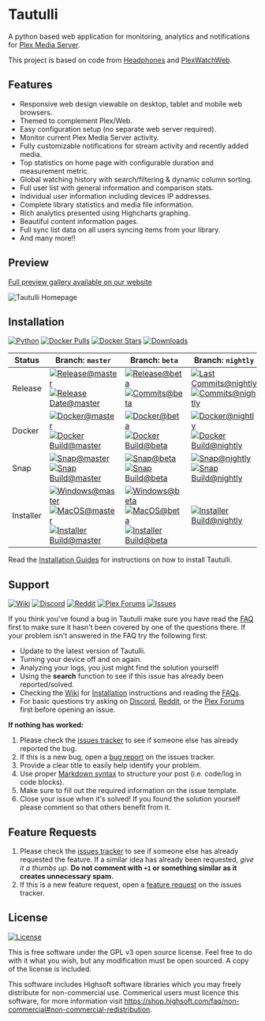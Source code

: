 # Tautulli

A python based web application for monitoring, analytics and notifications for 
[Plex Media Server](https://plex.tv).

This project is based on code from [Headphones](https://github.com/rembo10/headphones)
and [PlexWatchWeb](https://github.com/ecleese/plexWatchWeb).

## Features

-   Responsive web design viewable on desktop, tablet and mobile web browsers.
-   Themed to complement Plex/Web.
-   Easy configuration setup (no separate web server required).
-   Monitor current Plex Media Server activity.
-   Fully customizable notifications for stream activity and recently added media.
-   Top statistics on home page with configurable duration and measurement metric.
-   Global watching history with search/filtering & dynamic column sorting.
-   Full user list with general information and comparison stats.
-   Individual user information including devices IP addresses.
-   Complete library statistics and media file information.
-   Rich analytics presented using Highcharts graphing.
-   Beautiful content information pages.
-   Full sync list data on all users syncing items from your library.
-   And many more!!

## Preview

[Full preview gallery available on our website][Tautulli]

![Tautulli Homepage](https://tautulli.com/images/screenshots/activity-compressed.jpg?v=2)

## Installation

[![Python][badge-python]][Python]
[![Docker Pulls][badge-docker-pulls]][DockerHub]
[![Docker Stars][badge-docker-stars]][DockerHub]
[![Downloads][badge-downloads]][Releases Latest]

[badge-python]: https://img.shields.io/badge/python->=3.7-blue?style=flat-square
[badge-docker-pulls]: https://img.shields.io/docker/pulls/tautulli/tautulli?style=flat-square
[badge-docker-stars]: https://img.shields.io/docker/stars/tautulli/tautulli?style=flat-square
[badge-downloads]: https://img.shields.io/github/downloads/Tautulli/Tautulli/total?style=flat-square

| Status | Branch: `master` | Branch: `beta` | Branch: `nightly` |
| --- | --- | --- | --- |
| Release   | [![Release@master][badge-release-master]][Releases Latest] <br> [![Release Date@master][badge-release-master-date]][Releases Latest] | [![Release@beta][badge-release-beta]][Releases] <br> [![Commits@beta][badge-release-beta-commits]][Commits Beta] | [![Last Commits@nightly][badge-release-nightly-last-commit]][commits Nightly] <br> [![Commits@nightly][badge-release-nightly-commits]][Commits Nightly] |
| Docker    | [![Docker@master][badge-docker-master]][DockerHub] <br> [![Docker Build@master][badge-docker-master-ci]][Publish Docker Master] | [![Docker@beta][badge-docker-beta]][DockerHub] <br> [![Docker Build@beta][badge-docker-beta-ci]][Publish Docker Beta] | [![Docker@nightly][badge-docker-nightly]][DockerHub] <br> [![Docker Build@nightly][badge-docker-nightly-ci]][Publish Docker Nightly] |
| Snap      | [![Snap@master][badge-snap-master]][Snapcraft] <br> [![Snap Build@master][badge-snap-master-ci]][Publish Snap Master] | [![Snap@beta][badge-snap-beta]][Snapcraft] <br> [![Snap Build@beta][badge-snap-beta-ci]][Publish Snap Beta] | [![Snap@nightly][badge-snap-nightly]][Snapcraft] <br> [![Snap Build@nightly][badge-snap-nightly-ci]][Publish Snap Nightly] |
| Installer | [![Windows@master][badge-installer-master-win]][Releases Latest] <br> [![MacOS@master][badge-installer-master-macos]][Releases Latest] <br> [![Installer Build@master][badge-installer-master-ci]][Publish Installer Master] | [![Windows@beta][badge-installer-beta-win]][Releases] <br> [![MacOS@beta][badge-installer-beta-macos]][Releases] <br> [![Installer Build@beta][badge-installer-beta-ci]][Publish Installer Beta] | [![Installer Build@nightly][badge-installer-nightly-ci]][Publish Installer Nightly] |

Read the [Installation Guides][Installation] for instructions on how to install Tautulli.

[badge-release-master]: https://img.shields.io/github/v/release/Tautulli/Tautulli?style=flat-square
[badge-release-master-date]: https://img.shields.io/github/release-date/Tautulli/Tautulli?style=flat-square&color=blue
[badge-release-beta]: https://img.shields.io/github/v/release/Tautulli/Tautulli?include_prereleases&style=flat-square
[badge-release-beta-commits]: https://img.shields.io/github/commits-since/Tautulli/Tautulli/latest/beta?style=flat-square&color=blue
[badge-release-nightly-last-commit]: https://img.shields.io/github/last-commit/Tautulli/Tautulli/nightly?style=flat-square&color=blue
[badge-release-nightly-commits]: https://img.shields.io/github/commits-since/Tautulli/Tautulli/latest/nightly?style=flat-square&color=blue
[badge-docker-master]: https://img.shields.io/badge/docker-latest-blue?style=flat-square
[badge-docker-master-ci]: https://img.shields.io/github/workflow/status/Tautulli/Tautulli/Publish%20Docker/master?style=flat-square
[badge-docker-beta]: https://img.shields.io/badge/docker-beta-blue?style=flat-square
[badge-docker-beta-ci]: https://img.shields.io/github/workflow/status/Tautulli/Tautulli/Publish%20Docker/beta?style=flat-square
[badge-docker-nightly]: https://img.shields.io/badge/docker-nightly-blue?style=flat-square
[badge-docker-nightly-ci]: https://img.shields.io/github/workflow/status/Tautulli/Tautulli/Publish%20Docker/nightly?style=flat-square
[badge-snap-master]: https://img.shields.io/badge/snap-stable-blue?style=flat-square
[badge-snap-master-ci]: https://img.shields.io/github/workflow/status/Tautulli/Tautulli/Publish%20Snap/master?style=flat-square
[badge-snap-beta]: https://img.shields.io/badge/snap-beta-blue?style=flat-square
[badge-snap-beta-ci]: https://img.shields.io/github/workflow/status/Tautulli/Tautulli/Publish%20Snap/beta?style=flat-square
[badge-snap-nightly]: https://img.shields.io/badge/snap-edge-blue?style=flat-square
[badge-snap-nightly-ci]: https://img.shields.io/github/workflow/status/Tautulli/Tautulli/Publish%20Snap/nightly?style=flat-square
[badge-installer-master-win]: https://img.shields.io/github/v/release/Tautulli/Tautulli?label=windows&style=flat-square
[badge-installer-master-macos]: https://img.shields.io/github/v/release/Tautulli/Tautulli?label=macos&style=flat-square
[badge-installer-master-ci]: https://img.shields.io/github/workflow/status/Tautulli/Tautulli/Publish%20Installers/master?style=flat-square
[badge-installer-beta-win]: https://img.shields.io/github/v/release/Tautulli/Tautulli?label=windows&include_prereleases&style=flat-square
[badge-installer-beta-macos]: https://img.shields.io/github/v/release/Tautulli/Tautulli?label=macos&include_prereleases&style=flat-square
[badge-installer-beta-ci]: https://img.shields.io/github/workflow/status/Tautulli/Tautulli/Publish%20Installers/beta?style=flat-square
[badge-installer-nightly-ci]: https://img.shields.io/github/workflow/status/Tautulli/Tautulli/Publish%20Installers/nightly?style=flat-square

## Support

[![Wiki][badge-wiki]][Wiki]
[![Discord][badge-discord]][Discord]
[![Reddit][badge-reddit]][Reddit]
[![Plex Forums][badge-forums]][Plex Forums]
[![Issues][badge-issues]][Issues]

[badge-wiki]: https://img.shields.io/badge/github-wiki-black?style=flat-square
[badge-discord]: https://img.shields.io/discord/183396325142822912?label=discord&style=flat-square&color=7289DA
[badge-reddit]: https://img.shields.io/reddit/subreddit-subscribers/tautulli?label=reddit&style=flat-square&color=FF5700
[badge-forums]: https://img.shields.io/badge/plex%20forums-discussion-E5A00D?style=flat-square
[badge-issues]: https://img.shields.io/badge/github-issues-black?style=flat-square

If you think you've found a bug in Tautulli make sure you have read the [FAQ][]
first to make sure it hasn't been covered by one of the questions there. If your
problem isn't answered in the FAQ try the following first:

-   Update to the latest version of Tautulli.
-   Turning your device off and on again.
-   Analyzing your logs, you just might find the solution yourself!
-   Using the **search** function to see if this issue has already been reported/solved.
-   Checking the [Wiki][] for [Installation][] instructions and reading the [FAQs][FAQ].
-   For basic questions try asking on [Discord][], [Reddit][], 
    or the [Plex Forums][] first before opening an issue.

**If nothing has worked:**

1.  Please check the [issues tracker][Issues] to see if someone else has already reported the bug.
2.  If this is a new bug, open a [bug report][Issue New] on the issues tracker.
3.  Provide a clear title to easily help identify your problem.
4.  Use proper [Markdown syntax][] to structure your post (i.e. code/log in code blocks).
5.  Make sure to fill out the required information on the issue template.
6.  Close your issue when it's solved! If you found the solution yourself please
    comment so that others benefit from it.

## Feature Requests

1.  Please check the [issues tracker][Issues] to see if someone else has already requested the feature.
    If a similar idea has already been requested, _give it a thumbs up_. **Do not comment
    with `+1` or something similar as it creates unnecessary spam.**
2.  If this is a new feature request, open a [feature request][Issue New] on the issues tracker.

## License

[![License][badge-license]][License]

[badge-license]: https://img.shields.io/github/license/Tautulli/Tautulli?style=flat-square

This is free software under the GPL v3 open source license. Feel free to do with it what you wish,
but any modification must be open sourced. A copy of the license is included.

This software includes Highsoft software libraries which you may freely distribute for 
non-commercial use. Commerical users must licence this software, for more information visit
https://shop.highsoft.com/faq/non-commercial#non-commercial-redistribution.


[Python]: https://python.org/downloads
[DockerHub]: https://hub.docker.com/r/tautulli/tautulli
[Releases]: https://github.com/Tautulli/Tautulli/releases
[Releases Latest]: https://github.com/Tautulli/Tautulli/releases/latest
[License]: https://github.com/Tautulli/Tautulli/blob/master/LICENSE
[FAQ]: https://github.com/Tautulli/Tautulli/wiki/Frequently-Asked-Questions
[Installation]: https://github.com/Tautulli/Tautulli/wiki/Installation
[Issues]: https://github.com/Tautulli/Tautulli/issues
[Issue New]: https://github.com/Tautulli/Tautulli/issues/new/choose
[Markdown syntax]: https://help.github.com/articles/github-flavored-markdown
[Tautulli]: http://tautulli.com
[Wiki]: https://github.com/Tautulli/Tautulli/wiki
[Discord]: https://tautulli.com/discord
[Reddit]: https://reddit.com/r/Tautulli
[Plex Forums]: https://forums.plex.tv/t/tautulli-monitor-your-plex-media-server/225242
[Snapcraft]: https://snapcraft.io/tautulli
[Commits Beta]: https://github.com/Tautulli/Tautulli/commits/beta
[Commits Nightly]: https://github.com/Tautulli/Tautulli/commits/nightly

[Publish Docker Master]: https://github.com/Tautulli/Tautulli/actions?query=workflow%3A"Publish+Docker"+branch%3Amaster
[Publish Docker Beta]: https://github.com/Tautulli/Tautulli/actions?query=workflow%3A"Publish+Docker"+branch%3Abeta
[Publish Docker Nightly]: https://github.com/Tautulli/Tautulli/actions?query=workflow%3A"Publish+Docker"+branch%3Anightly
[Publish Snap Master]: https://github.com/Tautulli/Tautulli/actions?query=workflow%3A"Publish+Snap"+branch%3Amaster
[Publish Snap Beta]: https://github.com/Tautulli/Tautulli/actions?query=workflow%3A"Publish+Snap"+branch%3Abeta
[Publish Snap Nightly]: https://github.com/Tautulli/Tautulli/actions?query=workflow%3A"Publish+Snap"+branch%3Anightly
[Publish Installer Master]: https://github.com/Tautulli/Tautulli/actions?query=workflow%3A"Publish+Installers"+branch%3Amaster
[Publish Installer Beta]: https://github.com/Tautulli/Tautulli/actions?query=workflow%3A"Publish+Installers"+branch%3Abeta
[Publish Installer Nightly]: https://github.com/Tautulli/Tautulli/actions?query=workflow%3A"Publish+Installers"+branch%3Anightly
